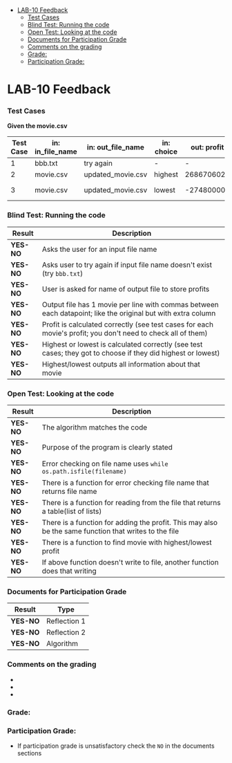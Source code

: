 

- [LAB-10 Feedback](#lab-10-feedback)
    - [Test Cases](#test-cases)
    - [Blind Test: Running the code](#blind-test-running-the-code)
    - [Open Test: Looking at the code](#open-test-looking-at-the-code)
    - [Documents for Participation Grade](#documents-for-participation-grade)
    - [Comments on the grading](#comments-on-the-grading)
    - [Grade:](#grade)
    - [Participation Grade:](#participation-grade)

# LAB-10 Feedback

### Test Cases

**Given the movie.csv**

| Test Case | in: in_file_name | in: out_file_name | in: choice   | out: profit | out: title     |
|-----------|------------------|-------------------|--------------|-------------|----------------|
| 1         | bbb.txt          | try again         |  -           |       -     | -              |
| 2         | movie.csv        | updated_movie.csv | highest      | 2686706026  | Avatar         |
| 3         | movie.csv        | updated_movie.csv | lowest       | -274800000  | The Marvels    |

### Blind Test: Running the code
| Result       | Description                                                                                     |
|--------------|-------------------------------------------------------------------------------------------------|
| **YES-NO**   | Asks the user for an input file name                                                            |
| **YES-NO**   | Asks user to try again if input file name doesn't exist (try `bbb.txt`)                         |
| **YES-NO**   | User is asked for name of output file to store profits                                          |
| **YES-NO**   | Output file has 1 movie per line with commas between each datapoint; like the original  but with extra column |
| **YES-NO**   | Profit is calculated correctly (see test cases for each movie's profit; you don't need to check all of them) |
| **YES-NO**   | Highest or lowest is calculated correctly (see test cases; they got to choose if they did highest or lowest) |
| **YES-NO**   | Highest/lowest outputs all information about that movie                                         |

### Open Test: Looking at the code
| Result       | Description                                                                                     |
|--------------|-------------------------------------------------------------------------------------------------|
| **YES-NO**   | The algorithm matches the code                                           |
| **YES-NO**   | Purpose of the program is clearly stated |  
| **YES-NO**   | Error checking on file name uses `while os.path.isfile(filename)` |
| **YES-NO**   | There is a function for error checking file name that returns file name                         |
| **YES-NO**   | There is a function for reading from the file that returns a table(list of lists)                      |
| **YES-NO**   | There is a function for adding the profit. This may also be the same function that writes to the file |
| **YES-NO**   | There is a function to find movie with highest/lowest profit                                    |
| **YES-NO**   | If above function doesn't write to file, another function does that writing                     |



### Documents for Participation Grade

|Result         |Type            |
|---------------|----------------|
|**YES-NO** | Reflection 1   |
|**YES-NO** | Reflection 2   |
|**YES-NO** | Algorithm      |

### Comments on the grading
- 
- 
- 

### Grade: 

### Participation Grade: 
 - If participation grade is unsatisfactory check the `NO` in the documents sections

